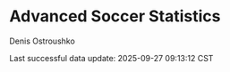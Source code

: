 # Advanced Soccer Statistics
Denis Ostroushko

<!-- gfm -->

Last successful data update: 2025-09-27 09:13:12 CST

